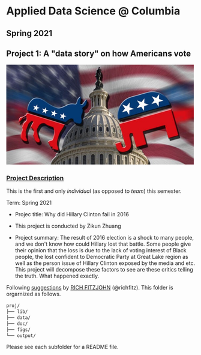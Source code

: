 # Applied Data Science @ Columbia
## Spring 2021
## Project 1: A "data story" on how Americans vote

<img src="figs/vs.jpg" width="500">

### [Project Description](doc/)
This is the first and only *individual* (as opposed to *team*) this semester. 

Term: Spring 2021

+ Projec title:  Why did Hillary Clinton fail in 2016
+ This project is conducted by Zikun Zhuang

+ Project summary: The result of 2016 election is a shock to many people, and we don't know how could Hillary lost that battle. Some people give their opinion that the loss is due to the lack of voting interest of Black people, the lost confident to Democratic Party at Great Lake region as well as the person issue of Hillary Clinton exposed by the media and etc. This project will decompose these factors to see are these critics telling the truth. What happened exactly.

Following [suggestions](http://nicercode.github.io/blog/2013-04-05-projects/) by [RICH FITZJOHN](http://nicercode.github.io/about/#Team) (@richfitz). This folder is orgarnized as follows.

```
proj/
├── lib/
├── data/
├── doc/
├── figs/
└── output/
```

Please see each subfolder for a README file.

